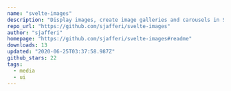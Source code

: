```yaml
---
name: "svelte-images"
description: "Display images, create image galleries and carousels in Svelte apps."
repo_url: "https://github.com/sjafferi/svelte-images"
author: "sjafferi"
homepage: "https://github.com/sjafferi/svelte-images#readme"
downloads: 13
updated: "2020-06-25T03:37:58.987Z"
github_stars: 22
tags: 
  - media
  - ui
---
```

